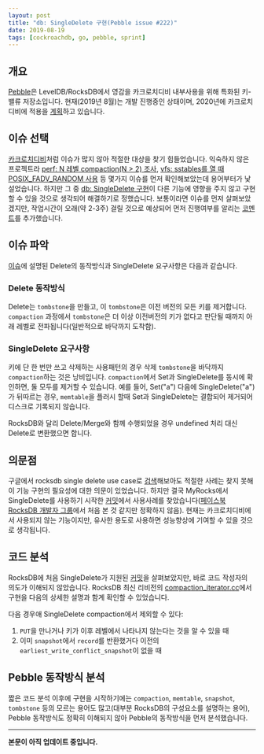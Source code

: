 ```yaml
---
layout: post
title: "db: SingleDelete 구현(Pebble issue #222)"
date: 2019-08-19
tags: [cockroachdb, go, pebble, sprint]
---
```


## 개요

[Pebble](https://github.com/petermattis/pebble)은 LevelDB/RocksDB에서 영감을 카크로치디비 내부사용을 위해 특화된 키-밸류 저장소입니다. 현재(2019년 8월)는 개발 진행중인 상태이며, 2020년에 카크로치디비에 적용을 [계획](https://github.com/petermattis/pebble/issues/233)하고 있습니다.

## 이슈 선택

[카크로치디비](https://github.com/cockroachdb/cockroach/issues)처럼 이슈가 많지 않아 적절한 대상을 찾기 힘들었습니다. 익숙하지 않은 프로젝트라 [perf: N 레벨 compaction(N > 2) 조사](https://github.com/petermattis/pebble/issues/136), [vfs: sstables를 열 때 POSIX_FADV_RANDOM 사용](https://github.com/petermattis/pebble/issues/198) 등 몇가지 이슈를 먼저 확인해보았는데 용어부터가 낯설었습니다. 하지만 그 중 [db: SingleDelete 구현](https://github.com/petermattis/pebble/issues/222)이 다른 기능에 영향을 주지 않고 구현할 수 있을 것으로 생각되어 해결하기로 정했습니다. 보통이라면 이슈를 먼저 살펴보았겠지만, 작업시간이 오래(약 2-3주) 걸릴 것으로 예상되어 먼저 진행여부를 알리는 [코멘트](https://github.com/petermattis/pebble/issues/222#issuecomment-521638136)를 추가했습니다.

## 이슈 파악

[이슈](https://github.com/petermattis/pebble/issues/222)에 설명된 Delete의 동작방식과 SingleDelete 요구사항은 다음과 같습니다.

### Delete 동작방식 

Delete는 `tombstone`을 만들고, 이 `tombstone`은 이전 버전의 모든 키를 제거합니다. `compaction` 과정에서 `tombstone`은 더 이상 이전버전의 키가 없다고 판단될 때까지 아래 레벨로 전파됩니다(일반적으로 바닥까지 도착함).

### SingleDelete 요구사항

키에 단 한 번만 쓰고 삭제하는 사용패턴의 경우 삭제 `tombstone`을 바닥까지 `compaction`하는 것은 낭비입니다. `compaction`에서 Set과 SingleDelete를 동시에 확인하면, 둘 모두를 제거할 수 있습니다. 예를 들어, Set("a") 다음에 SingleDelete("a")가 뒤따르는 경우, `memtable`을 플러시 할때 Set과 SingleDelete는 결합되어 제거되어 디스크로 기록되지 않습니다.

RocksDB와 달리 Delete/Merge와 함께 수행되었을 경우 undefined 처리 대신 Delete로 변환했으면 합니다.

## 의문점

구글에서 rocksdb single delete use case로 [검색](https://www.google.com/search?q=rocksdb+single+delete+use+case)해보아도 적절한 사례는 찾지 못해 이 기능 구현의 필요성에 대한 의문이 있었습니다. 하지만 결국 MyRocks에서 SingleDelete를 사용하기 시작한 [커밋](https://github.com/facebook/mysql-5.6/commit/bd338db88062765c39433738363d9eb564819eca)에서 사용사례를 찾았습니다([페이스북 RocksDB 개발자 그룹](https://www.facebook.com/groups/rocksdb.dev)에서 처음 본 것 같지만 정확하지 않음). 현재는 카크로치디비에서 사용되지 않는 기능이지만, 유사한 용도로 사용하면 성능향상에 기여할 수 있을 것으로 생각됩니다.

## 코드 분석

RocksDB에 처음 SingleDelete가 지원된 [커밋](https://github.com/facebook/rocksdb/commit/014fd55adca7b217d08f579f78303eef39b834f2)을 살펴보았지만, 바로 코드 작성자의 의도가 이해되지 않았습니다. RocksDB 최신 리비전의 [compaction_iterator.cc](https://github.com/facebook/rocksdb/blob/49c5a12dbee3aa65907e772b254d753c6d391da1/db/compaction/compaction_iterator.cc)에서 구현을 다음의 상세한 설명과 함계 확인할 수 있었습니다.

다음 경우애 SingleDelete compaction에서 제외할 수 있다:

1. `PUT`을 만나거나 키가 이후 레벨에서 나타나지 않는다는 것을 알 수 있을 때
2. 이미 `snapshot`에서 `record`를 반환했거다 이전의 `earliest_write_conflict_snapshot`이 없을 때

## Pebble 동작방식 분석

짧은 코드 분석 이후에 구현을 시작하기에는 `compaction`, `memtable`, `snapshot`, `tombstone` 등의 모르는 용어도 많고(대부분 RocksDB의 구성요소를 설명하는 용어), Pebble 동작방식도 정확히 이해되지 않아 Pebble의 동작방식을 먼저 분석했습니다.

---

**본문이 아직 업데이트 중입니다.**
